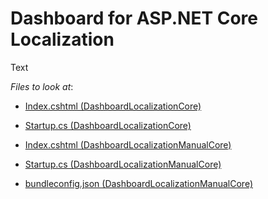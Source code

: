 # Dashboard for ASP.NET Core Localization

Text

<!-- default file list -->
*Files to look at*:

* [Index.cshtml (DashboardLocalizationCore)](./CS/DashboardLocalizationCore/Views/Home/Index.cshtml)
* [Startup.cs (DashboardLocalizationCore)](./CS/DashboardLocalizationCore/Startup.cs)

* [Index.cshtml (DashboardLocalizationManualCore)](./CS/DashboardLocalizationCore/Views/Home/Index.cshtml)
* [Startup.cs (DashboardLocalizationManualCore)](./CS/DashboardLocalizationCore/Startup.cs)
* [bundleconfig.json (DashboardLocalizationManualCore)](./CS/DashboardLocalizationCore/bundleconfig.json)

<!-- default file list end -->
